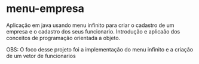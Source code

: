 # menu-empresa

Aplicação em java usando menu infinito para criar o cadastro de um empresa e o cadastro dos seus funcionario. Introdução e aplicaão dos conceitos de programação orientada a objeto. 


OBS: O foco desse projeto foi a implementação do menu infinito e a criação de um vetor de funcionarios 

